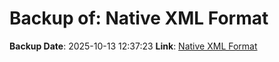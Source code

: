 # Backup of: Native XML Format

**Backup Date**: 2025-10-13 12:37:23
**Link**: [Native XML Format](https://przemienniki.net/export/rxf.xml)
